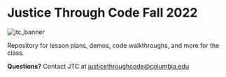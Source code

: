 # Justice Through Code Fall 2022

![jtc_banner](https://user-images.githubusercontent.com/7483633/131503466-5944f383-11c7-4444-83eb-fb8bf10a3c78.jpeg)


Repository for lesson plans, demos, code walkthroughs, and more for the class.



**Questions?** Contact JTC at justicethroughcode@columbia.edu
